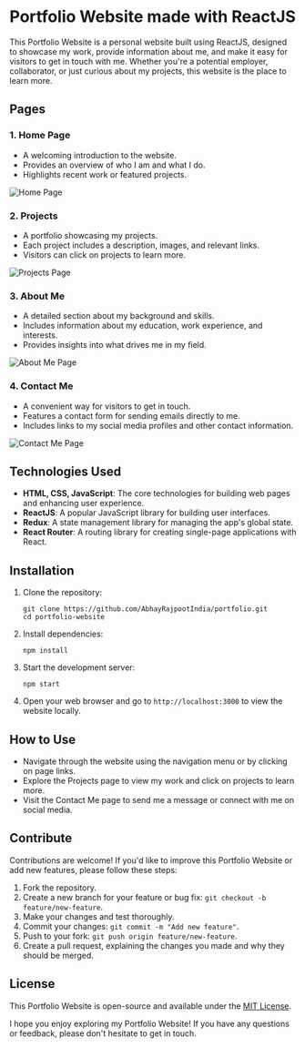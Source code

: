# Portfolio Website made with ReactJS

This Portfolio Website is a personal website built using ReactJS, designed to showcase my work, provide information about me, and make it easy for visitors to get in touch with me. Whether you're a potential employer, collaborator, or just curious about my projects, this website is the place to learn more.

## Pages

### 1. Home Page

- A welcoming introduction to the website.
- Provides an overview of who I am and what I do.
- Highlights recent work or featured projects.

![Home Page](https://i.imgur.com/oV8er03.png)

### 2. Projects

- A portfolio showcasing my projects.
- Each project includes a description, images, and relevant links.
- Visitors can click on projects to learn more.

![Projects Page](https://i.imgur.com/PqYNGaj.png)

### 3. About Me

- A detailed section about my background and skills.
- Includes information about my education, work experience, and interests.
- Provides insights into what drives me in my field.

![About Me Page](https://i.imgur.com/OBwIVif.png)

### 4. Contact Me

- A convenient way for visitors to get in touch.
- Features a contact form for sending emails directly to me.
- Includes links to my social media profiles and other contact information.

![Contact Me Page](https://i.imgur.com/1gUYWrr.png)

## Technologies Used

- **HTML, CSS, JavaScript**: The core technologies for building web pages and enhancing user experience.
- **ReactJS**: A popular JavaScript library for building user interfaces.
- **Redux**: A state management library for managing the app's global state.
- **React Router**: A routing library for creating single-page applications with React.

## Installation

1. Clone the repository:

   ```terminal / cmd
   git clone https://github.com/AbhayRajpootIndia/portfolio.git
   cd portfolio-website
   ```

2. Install dependencies:

   ```terminal / cmd
   npm install
   ```

3. Start the development server:

   ```terminal / cmd
   npm start
   ```

4. Open your web browser and go to `http://localhost:3000` to view the website locally.

## How to Use

- Navigate through the website using the navigation menu or by clicking on page links.
- Explore the Projects page to view my work and click on projects to learn more.
- Visit the Contact Me page to send me a message or connect with me on social media.

## Contribute

Contributions are welcome! If you'd like to improve this Portfolio Website or add new features, please follow these steps:

1. Fork the repository.
2. Create a new branch for your feature or bug fix: `git checkout -b feature/new-feature`.
3. Make your changes and test thoroughly.
4. Commit your changes: `git commit -m "Add new feature"`.
5. Push to your fork: `git push origin feature/new-feature`.
6. Create a pull request, explaining the changes you made and why they should be merged.

## License

This Portfolio Website is open-source and available under the [MIT License](LICENSE).

I hope you enjoy exploring my Portfolio Website! If you have any questions or feedback, please don't hesitate to get in touch.
